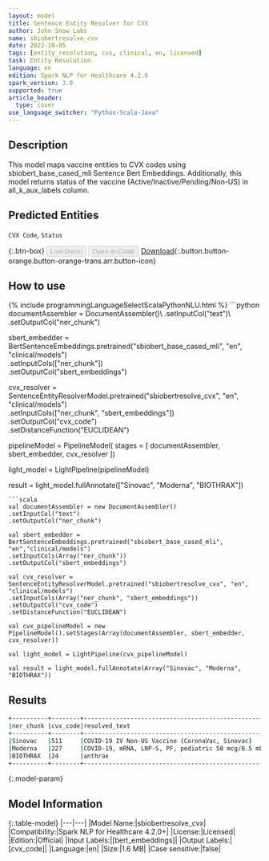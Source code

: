 ```yaml
---
layout: model
title: Sentence Entity Resolver for CVX
author: John Snow Labs
name: sbiobertresolve_cvx
date: 2022-10-05
tags: [entity_resolution, cvx, clinical, en, licensed]
task: Entity Resolution
language: en
edition: Spark NLP for Healthcare 4.2.0
spark_version: 3.0
supported: true
article_header:
  type: cover
use_language_switcher: "Python-Scala-Java"
---
```


## Description

This model maps vaccine entities to CVX codes using sbiobert_base_cased_mli Sentence Bert Embeddings. Additionally, this model returns status of the vaccine (Active/Inactive/Pending/Non-US)  in all_k_aux_labels column.

## Predicted Entities

`CVX Code`, `Status`

{:.btn-box}
<button class="button button-orange" disabled>Live Demo</button>
<button class="button button-orange" disabled>Open in Colab</button>
[Download](https://s3.amazonaws.com/auxdata.johnsnowlabs.com/clinical/models/sbiobertresolve_cvx_en_4.2.0_3.0_1664955578714.zip){:.button.button-orange.button-orange-trans.arr.button-icon}

## How to use



<div class="tabs-box" markdown="1">
{% include programmingLanguageSelectScalaPythonNLU.html %}
```python
documentAssembler = DocumentAssembler()\
.setInputCol("text")\
.setOutputCol("ner_chunk")

sbert_embedder = BertSentenceEmbeddings.pretrained("sbiobert_base_cased_mli", "en", "clinical/models")\
.setInputCols(["ner_chunk"])\
.setOutputCol("sbert_embeddings")

cvx_resolver = SentenceEntityResolverModel.pretrained("sbiobertresolve_cvx", "en", "clinical/models")\
.setInputCols(["ner_chunk", "sbert_embeddings"])\
.setOutputCol("cvx_code")\
.setDistanceFunction("EUCLIDEAN")

pipelineModel = PipelineModel( stages = [ documentAssembler, sbert_embedder, cvx_resolver ])

light_model = LightPipeline(pipelineModel)

result = light_model.fullAnnotate(["Sinovac", "Moderna", "BIOTHRAX"])
```
```scala
val documentAssembler = new DocumentAssembler()
.setInputCol("text")
.setOutputCol("ner_chunk")

val sbert_embedder = BertSentenceEmbeddings.pretrained("sbiobert_base_cased_mli", "en","clinical/models")
.setInputCols(Array("ner_chunk"))
.setOutputCol("sbert_embeddings")

val cvx_resolver = SentenceEntityResolverModel.pretrained("sbiobertresolve_cvx", "en", "clinical/models")
.setInputCols(Array("ner_chunk", "sbert_embeddings"))
.setOutputCol("cvx_code")
.setDistanceFunction("EUCLIDEAN")

val cvx_pipelineModel = new PipelineModel().setStages(Array(documentAssembler, sbert_embedder, cvx_resolver))

val light_model = LightPipeline(cvx_pipelineModel)

val result = light_model.fullAnnotate(Array("Sinovac", "Moderna", "BIOTHRAX"))
```
</div>

## Results

```bash
+----------+--------+-------------------------------------------------------+--------+
|ner_chunk |cvx_code|resolved_text                                          |Status  |
+----------+--------+-------------------------------------------------------+--------+
|Sinovac   |511     |COVID-19 IV Non-US Vaccine (CoronaVac, Sinovac)        |Non-US  |
|Moderna   |227     |COVID-19, mRNA, LNP-S, PF, pediatric 50 mcg/0.5 mL dose|Inactive|
|BIOTHRAX  |24      |anthrax                                                |Active  |
+----------+--------+-------------------------------------------------------+--------+
```

{:.model-param}
## Model Information

{:.table-model}
|---|---|
|Model Name:|sbiobertresolve_cvx|
|Compatibility:|Spark NLP for Healthcare 4.2.0+|
|License:|Licensed|
|Edition:|Official|
|Input Labels:|[bert_embeddings]|
|Output Labels:|[cvx_code]|
|Language:|en|
|Size:|1.6 MB|
|Case sensitive:|false|
